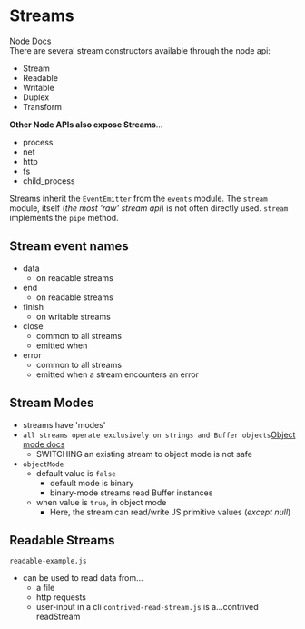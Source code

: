 # Streams
[Node Docs](https://nodejs.org/api/stream.html)  
There are several stream constructors available through the node api:
- Stream
- Readable
- Writable
- Duplex
- Transform

**Other Node APIs also expose Streams**...
- process
- net
- http
- fs
- child_process

Streams inherit the `EventEmitter` from the `events` module. The `stream` module, itself (_the most 'raw' stream api_) is not often directly used. `stream` implements the `pipe` method.

## Stream event names
- data
  - on readable streams
- end
  - on readable streams
- finish
  - on writable streams
- close
  - common to all streams
  - emitted when 
- error
  - common to all streams
  - emitted when a stream encounters an error

## Stream Modes
- streams have 'modes'
- `all streams operate exclusively on strings and Buffer objects`[Object mode docs](https://nodejs.org/api/stream.html#stream_object_mode)
  - SWITCHING an existing stream to object mode is not safe
- `objectMode` 
  - default value is `false`
    - default mode is binary
    - binary-mode streams read Buffer instances
  - when value is `true`, in object mode
    - Here, the stream can read/write JS primitive values (_except null_)

## Readable Streams
`readable-example.js`
- can be used to read data from...
  - a file
  - http requests
  - user-input in a cli
`contrived-read-stream.js` is a...contrived readStream